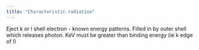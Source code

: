 ```yaml
---
title: "Characteristic radiation"
---
```

Eject k or l shell electron - known energy patterns. Filled in by outer shell which releases photon. 
KeV must be greater than binding energy (ie k edge of I)

